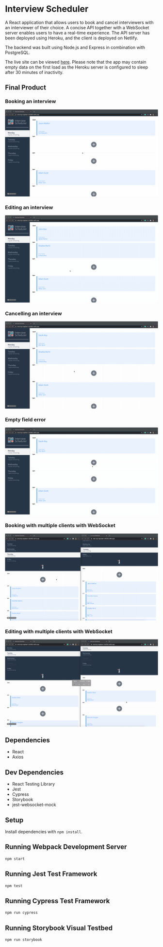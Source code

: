 # Interview Scheduler
A React application that allows users to book and cancel interviewers with an interviewer of their choice. A concise API together with a WebSocket server enables users to have a real-time experience. The API server has been deployed using Heroku, and the client is deployed on Netlify.

The backend was built using Node.js and Express in combination with PostgreSQL.

The live site can be viewed [here](https://amazing-engelbart-5c8395.netlify.app/). Please note that the app may contain empty data on the first load as the Heroku server is configured to sleep after 30 minutes of inactivity.

## Final Product

### Booking an interview
!["Booking an interview"](https://github.com/shadeemerhi/scheduler/blob/master/docs/booking-appt.gif)

### Editing an interview
!["Editing an interview"](https://github.com/shadeemerhi/scheduler/blob/master/docs/editing-appt.gif)

### Cancelling an interview
!["Cancelling an interview"](https://github.com/shadeemerhi/scheduler/blob/master/docs/deleting-appt.gif)

### Empty field error
!["Empty field error"](https://github.com/shadeemerhi/scheduler/blob/master/docs/error-empty.gif)

### Booking with multiple clients with WebSocket
!["Booking with multiple clients with WebSocket"](https://github.com/shadeemerhi/scheduler/blob/master/docs/ws-book.gif)

### Editing with multiple clients with WebSocket
!["Editing with multiple clients with WebSocket"](https://github.com/shadeemerhi/scheduler/blob/master/docs/ws-edit.gif)

## Dependencies

- React
- Axios

## Dev Dependencies

- React Testing Library
- Jest
- Cypress
- Storybook
- jest-websocket-mock

## Setup

Install dependencies with `npm install`.

## Running Webpack Development Server

```sh
npm start
```

## Running Jest Test Framework

```sh
npm test
```

## Running Cypress Test Framework

```sh
npm run cypress
```

## Running Storybook Visual Testbed

```sh
npm run storybook
```
